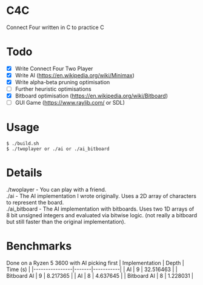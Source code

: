 # C4C
Connect Four written in C to practice C

# Todo
- [X] Write Connect Four Two Player
- [X] Write AI (https://en.wikipedia.org/wiki/Minimax)
- [X] Write alpha-beta pruning optimisation
- [ ] Further heuristic optimisations
- [X] Bitboard optimisation (https://en.wikipedia.org/wiki/Bitboard)
- [ ] GUI Game (https://www.raylib.com/ or SDL)

# Usage
```
$ ./build.sh
$ ./twoplayer or ./ai or ./ai_bitboard
```

# Details
./twoplayer - You can play with a friend.  
./ai - The AI implementation I wrote originally. Uses a 2D array of characters to represent the board.  
./ai_bitboard - The AI implementation with bitboards. Uses two 1D arrays of 8 bit unsigned integers and evaluated via bitwise logic. (not really a bitboard but still faster than the original implementation).  

# Benchmarks
Done on a Ryzen 5 3600 with AI picking first
| Implementation | Depth | Time (s)  |
|----------------|-------|-----------|
| AI             | 9     | 32.516463 |
| Bitboard AI    | 9     | 8.217365  |
| AI             | 8     | 4.637645  |
| Bitboard AI    | 8     | 1.228031  |
